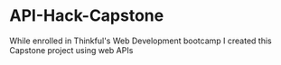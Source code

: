 # API-Hack-Capstone
While enrolled in Thinkful's Web Development bootcamp I created this Capstone project using web APIs
